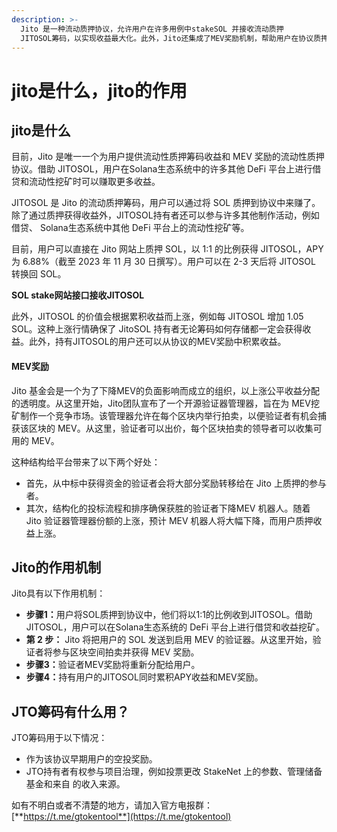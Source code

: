 ```yaml
---
description: >-
  Jito 是一种流动质押协议，允许用户在许多用例中stakeSOL 并接收流动质押
  JITOSOL筹码，以实现收益最大化。此外，Jito还集成了MEV奖励机制，帮助用户在协议质押时上涨收益。
---
```


# jito是什么，jito的作用

## jito是什么

目前，Jito 是唯一一个为用户提供流动性质押筹码收益和 MEV 奖励的流动性质押协议。借助 JITOSOL，用户在Solana生态系统中的许多其他 DeFi 平台上进行借贷和流动性挖矿时可以赚取更多收益。

JITOSOL 是 Jito 的流动质押筹码，用户可以通过将 SOL 质押到协议中来赚了。除了通过质押获得收益外，JITOSOL持有者还可以参与许多其他制作活动，例如借贷、 Solana生态系统中其他 DeFi 平台上的流动性挖矿等。

目前，用户可以直接在 Jito 网站上质押 SOL，以 1:1 的比例获得 JITOSOL，APY 为 6.88%（截至 2023 年 11 月 30 日撰写）。用户可以在 2-3 天后将 JITOSOL 转换回 SOL。

**SOL stake网站接口接收JITOSOL**

此外，JITOSOL 的价值会根据累积收益而上涨，例如每 JITOSOL 增加 1.05 SOL。这种上涨行情确保了 JitoSOL 持有者无论筹码如何存储都一定会获得收益。此外，持有JITOSOL的用户还可以从协议的MEV奖励中积累收益。

#### MEV奖励

Jito 基金会是一个为了下降MEV的负面影响而成立的组织，以上涨公平收益分配的透明度。从这里开始，Jito团队宣布了一个开源验证器管理器，旨在为 MEV挖矿制作一个竞争市场。该管理器允许在每个区块内举行拍卖，以便验证者有机会捕获该区块的 MEV。从这里，验证者可以出价，每个区块拍卖的领导者可以收集可用的 MEV。

这种结构给平台带来了以下两个好处：

* 首先，从中标中获得资金的验证者会将大部分奖励转移给在 Jito 上质押的参与者。
* 其次，结构化的投标流程和排序确保获胜的验证者下降MEV 机器人。随着 Jito 验证器管理器份额的上涨，预计 MEV 机器人将大幅下降，而用户质押收益上涨。

## Jito的作用机制

Jito具有以下作用机制：

* **步骤1：**&#x7528;户将SOL质押到协议中，他们将以1:1的比例收到JITOSOL。借助 JITOSOL，用户可以在Solana生态系统的 DeFi 平台上进行借贷和收益挖矿。
* **第 2 步：** Jito 将把用户的 SOL 发送到启用 MEV 的验证器。从这里开始，验证者将参与区块空间拍卖并获得 MEV 奖励。
* **步骤3：**&#x9A8C;证者MEV奖励将重新分配给用户。
* **步骤4：**&#x6301;有用户的JITOSOL同时累积APY收益和MEV奖励。

## JTO筹码有什么用？

JTO筹码用于以下情况：

* 作为该协议早期用户的空投奖励。
* JTO持有者有权参与项目治理，例如投票更改 StakeNet 上的参数、管理储备基金和来自 的收入来源。

如有不明白或者不清楚的地方，请加入官方电报群：[**https://t.me/gtokentool**](https://t.me/gtokentool)

